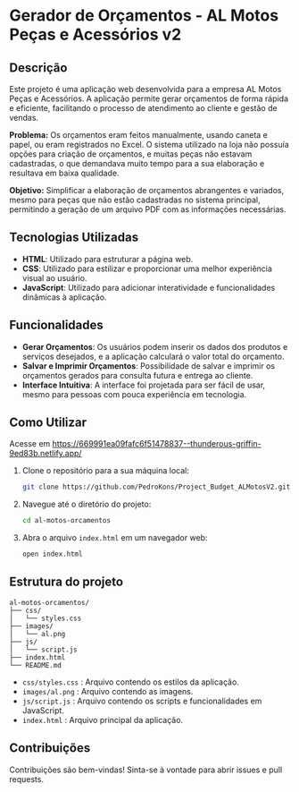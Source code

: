 # Gerador de Orçamentos - AL Motos Peças e Acessórios v2

## Descrição

Este projeto é uma aplicação web desenvolvida para a empresa AL Motos Peças e Acessórios. A aplicação permite gerar orçamentos de forma rápida e eficiente, facilitando o processo de atendimento ao cliente e gestão de vendas.

**Problema:** Os orçamentos eram feitos manualmente, usando caneta e papel, ou eram registrados no Excel. O sistema utilizado na loja não possuía opções para criação de orçamentos, e muitas peças não estavam cadastradas, o que demandava muito tempo para a sua elaboração e resultava em baixa qualidade.
 
**Objetivo:** Simplificar a elaboração de orçamentos abrangentes e variados, mesmo para peças que não estão cadastradas no sistema principal, permitindo a geração de um arquivo PDF com as informações necessárias.

## Tecnologias Utilizadas

- **HTML**: Utilizado para estruturar a página web.
- **CSS**: Utilizado para estilizar e proporcionar uma melhor experiência visual ao usuário.
- **JavaScript**: Utilizado para adicionar interatividade e funcionalidades dinâmicas à aplicação.

## Funcionalidades

- **Gerar Orçamentos**: Os usuários podem inserir os dados dos produtos e serviços desejados, e a aplicação calculará o valor total do orçamento.
- **Salvar e Imprimir Orçamentos**: Possibilidade de salvar e imprimir os orçamentos gerados para consulta futura e entrega ao cliente.
- **Interface Intuitiva**: A interface foi projetada para ser fácil de usar, mesmo para pessoas com pouca experiência em tecnologia.

## Como Utilizar

Acesse em https://669991ea09fafc6f51478837--thunderous-griffin-9ed83b.netlify.app/

1. Clone o repositório para a sua máquina local:
    ```bash
    git clone https://github.com/PedroKons/Project_Budget_ALMotosV2.git
2. Navegue até o diretório do projeto:
    ```bash
    cd al-motos-orcamentos
3. Abra o arquivo `index.html` em um navegador web:
    ```bash
    open index.html

## Estrutura do projeto
    
    al-motos-orcamentos/
    ├── css/
    │   └── styles.css
    ├── images/
    │   └── al.png
    ├── js/
    │   └── script.js
    ├── index.html
    └── README.md

- `css/styles.css` : Arquivo contendo os estilos da aplicação.
- `images/al.png` : Arquivo contendo as imagens.
- `js/script.js` : Arquivo contendo os scripts e funcionalidades em JavaScript.
- `index.html` : Arquivo principal da aplicação.

## Contribuições

Contribuições são bem-vindas! Sinta-se à vontade para abrir issues e pull requests.






